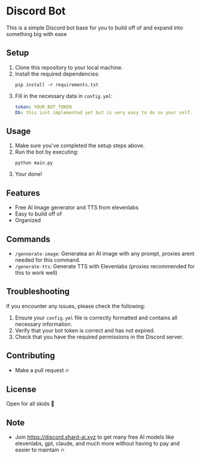 # Discord Bot

This is a simple Discord bot base for you to build off of and expand into something big with ease

## Setup

1. Clone this repository to your local machine.
2. Install the required dependencies:
   ```
   pip install -r requirements.txt
   ```
3. Fill in the necessary data in `config.yml`:
   ```yaml
   token: YOUR_BOT_TOKEN
   Db: this isnt implemented yet but is very easy to do so your self. (I might add this with addition of other commands?)
   ```

## Usage

1. Make sure you've completed the setup steps above.
2. Run the bot by executing:
   ```
   python main.py
   ```
3. Your done!

## Features

- Free AI Image generator and TTS from elevenlabs
- Easy to build off of
- Organized

## Commands

- `/gennerate-image`: Generatea an AI image with any prompt, proxies arent needed for this command.
- `/generate-tts`: Generate TTS with Elevenlabs (proxies recommended for this to work well)

## Troubleshooting

If you encounter any issues, please check the following:

1. Ensure your `config.yml` file is correctly formatted and contains all necessary information.
2. Verify that your bot token is correct and has not expired.
3. Check that you have the required permissions in the Discord server.

## Contributing

- Make a pull request 🔥

## License

Open for all skids 💖

## Note
- Join https://discord.shard-ai.xyz to get many free AI models like elevenlabs, gpt, claude, and much more without having to pay and easier to maintain 🔥